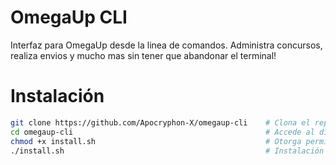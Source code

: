 # OmegaUp CLI
Interfaz para OmegaUp desde la linea de comandos. Administra concursos, realiza envios y mucho mas sin tener que abandonar el terminal!

# Instalación

```bash
git clone https://github.com/Apocryphon-X/omegaup-cli    # Clona el repositorio
cd omegaup-cli                                           # Accede al directorio
chmod +x install.sh                                      # Otorga permisos de ejecución
./install.sh                                             # Instalación de la OmegaUp CLI
```
